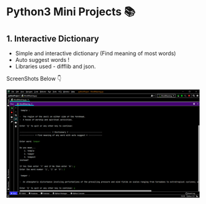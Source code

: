 # Python3 Mini Projects 📚

## 1. Interactive Dictionary
- Simple and interactive dictionary (Find meaning of most words)
- Auto suggest words !
- Libraries used - difflib and json.

ScreenShots Below 👇

![Screenshot-1](https://github.com/deathook007/Python3-Mini-Projects/blob/main/Interactive%20Dictionary/pythonProject.png)
